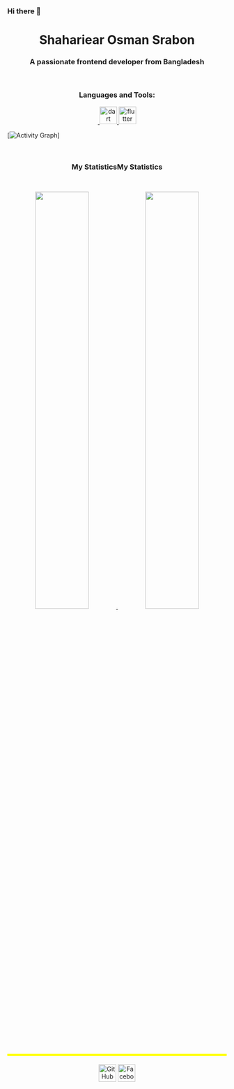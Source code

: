 ### Hi there 👋

<h1 align="center">
  <b>Shahariear Osman Srabon</b>
</h1>
<h3 align="center">A passionate frontend developer from Bangladesh</h3>
<br>
  
<h3 align="center">Languages and Tools:</h3>
<p align="center"> <a href="https://getbootstrap.com" target="_blank" rel="noreferrer"> <img    <a href="https://dart.dev" target="_blank" rel="noreferrer"> <img src="https://www.vectorlogo.zone/logos/dartlang/dartlang-icon.svg" alt="dart" width="40" height="40"/> </a> <a href="https://flutter.dev" target="_blank" rel="noreferrer"> <img src="https://www.vectorlogo.zone/logos/flutterio/flutterio-icon.svg" alt="flutter" width="40" height="40"/> </a> 
  
  
<br>
  
  
  
[![Activity Graph](https://activity-graph.herokuapp.com/graph?username=Srabon1731h&custom_title=ShahariearOsman%20Srabon's%20Contribution%20Graph&theme=gruvbox&bg_color=282828&hide_border=true&line=d1a01f&point=c58545)]
  
  
  
<br>
  
 
       
  
  </a>
  
  
  
</div>




<h3 align="center">My StatisticsMy Statistics</h3>


<br/>


<p align="center">
  
  <a href="https://github.com/Srabon1731h/">
    
    
  <img width="49.5%" src="https://github-readme-stats.vercel.app/api?username=Srabon1731h&show_icons=true&theme=gruvbox&hide_border=true" />
    <img width="49.5%" src="https://github-readme-streak-stats.herokuapp.com/?user=Srabon1731&theme=gruvbox&hide_border=true" />
  </a>
</p>




<br>



<p align="center" style="background-color:yellow; padding-top:5px;">
<p align="center" style="padding-top:5px;">
 <a href="https://github.com/Srabon1731h"><img src="https://i.ibb.co/tXhy23t/github.png" alt="GitHub" width='40px' targer="blank"></a>
 <a href="https://facebook.com/Srabon Srabon"><img src="https://i.ibb.co/sJQ1pgn/facebook.png" alt="Facebook" width='40px' targer="blank"></a>
 
